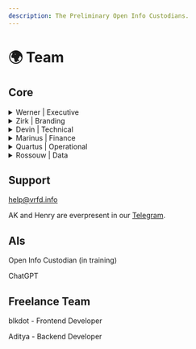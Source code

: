```yaml
---
description: The Preliminary Open Info Custodians.
---
```


# 🌍 Team

## Core

<details>

<summary>Werner | Executive</summary>

werner@vrfd.info

[Github](https://github.com/WernerVdM97)\
[LinkedIn](https://www.linkedin.com/in/werner-van-der-merwe-57b074192)\
[Telegram](https://t.me/werner111)

</details>

<details>

<summary>Zirk | Branding</summary>





</details>

<details>

<summary>Devin | Technical</summary>



</details>

<details>

<summary>Marinus | Finance</summary>

marinus@vrfd.info\
finance@vrfd.info

[LinkedIn](https://www.linkedin.com/in/pieter-marinus-compion-a224271b4/)\
[Telegram](https://t.me/MarinusVRFD)

</details>

<details>

<summary>Quartus | Operational</summary>



</details>

<details>

<summary>Rossouw | Data</summary>



</details>

## Support

help@vrfd.info

AK and Henry are everpresent in our [Telegram](https://t.me/echelonchat).

## AIs

Open Info Custodian (in training)

ChatGPT

## Freelance Team

blkdot - Frontend Developer

Aditya - Backend Developer
